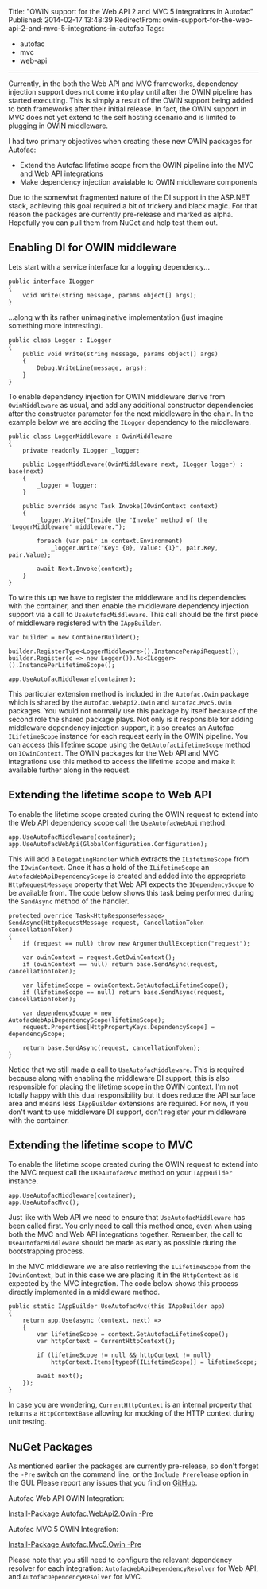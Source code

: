 Title: "OWIN support for the Web API 2 and MVC 5 integrations in Autofac"
Published: 2014-02-17 13:48:39
RedirectFrom: owin-support-for-the-web-api-2-and-mvc-5-integrations-in-autofac
Tags:
  - autofac
  - mvc
  - web-api
---
Currently, in the both the Web API and MVC frameworks, dependency injection support does not come into play until after the OWIN pipeline has started executing. This is simply a result of the OWIN support being added to both frameworks after their initial release. In fact, the OWIN support in MVC does not yet extend to the self hosting scenario and is limited to plugging in OWIN middleware.

I had two primary objectives when creating these new OWIN packages for Autofac:

 - Extend the Autofac lifetime scope from the OWIN pipeline into the MVC and Web API integrations
 - Make dependency injection avaialable to OWIN middleware components

Due to the somewhat fragmented nature of the DI support in the ASP.NET stack, achieving this goal required a bit of trickery and black magic. For that reason the packages are currently pre-release and marked as alpha. Hopefully you can pull them from NuGet and help test them out.
 
## Enabling DI for OWIN middleware

Lets start with a service interface for a logging dependency...

    public interface ILogger
    {
        void Write(string message, params object[] args);
    }
    
...along with its rather unimaginative implementation (just imagine something more interesting).

    public class Logger : ILogger
    {
        public void Write(string message, params object[] args)
        {
            Debug.WriteLine(message, args);
        }
    }

To enable dependency injection for OWIN middleware derive from `OwinMiddleware` as usual, and add any additional constructor dependencies after the constructor parameter for the next middleware in the chain. In the example below we are adding the `ILogger` dependency to the middleware.

    public class LoggerMiddleware : OwinMiddleware
    {
        private readonly ILogger _logger;

        public LoggerMiddleware(OwinMiddleware next, ILogger logger) : base(next)
        {
            _logger = logger;
        }

        public override async Task Invoke(IOwinContext context)
        {
            _logger.Write("Inside the 'Invoke' method of the 'LoggerMiddleware' middleware.");

            foreach (var pair in context.Environment)
                _logger.Write("Key: {0}, Value: {1}", pair.Key, pair.Value);

            await Next.Invoke(context);
        }
    }
    
To wire this up we have to register the middleware and its dependencies with the container, and then enable the middleware dependency injection support via a call to `UseAutofacMiddleware`. This call should be the first piece of middleware registered with the `IAppBuilder`.

    var builder = new ContainerBuilder();

    builder.RegisterType<LoggerMiddleware>().InstancePerApiRequest();
    builder.Register(c => new Logger()).As<ILogger>().InstancePerLifetimeScope();

    app.UseAutofacMiddleware(container);
    
This particular extension method is included in the `Autofac.Owin` package which is shared by the `Autofac.WebApi2.Owin` and `Autofac.Mvc5.Owin` packages. You would not normally use this package by itself because of the second role the shared package plays. Not only is it responsible for adding middleware dependency injection support, it also creates an Autofac `ILifetimeScope` instance for each request early in the OWIN pipeline. You can access this lifetime scope using the `GetAutofacLifetimeScope` method on `IOwinContext`. The OWIN packages for the Web API and MVC integrations use this method to access the lifetime scope and make it available further along in the request.

## Extending the lifetime scope to Web API

To enable the lifetime scope created during the OWIN request to extend into the Web API dependency scope call the `UseAutofacWebApi` method.

    app.UseAutofacMiddleware(container);
    app.UseAutofacWebApi(GlobalConfiguration.Configuration);
    
This will add a `DelegatingHandler` which extracts the `ILifetimeScope` from the `IOwinContext`. Once it has a hold of the `ILifetimeScope` an `AutofacWebApiDependencyScope` is created and added into the appropriate `HttpRequestMessage` property that Web API expects the `IDependencyScope` to be available from. The code below shows this task being performed during the `SendAsync` method of the handler.

    protected override Task<HttpResponseMessage> SendAsync(HttpRequestMessage request, CancellationToken cancellationToken)
    {
        if (request == null) throw new ArgumentNullException("request");

        var owinContext = request.GetOwinContext();
        if (owinContext == null) return base.SendAsync(request, cancellationToken);

        var lifetimeScope = owinContext.GetAutofacLifetimeScope();
        if (lifetimeScope == null) return base.SendAsync(request, cancellationToken);

        var dependencyScope = new AutofacWebApiDependencyScope(lifetimeScope);
        request.Properties[HttpPropertyKeys.DependencyScope] = dependencyScope;

        return base.SendAsync(request, cancellationToken);
    }
    
Notice that we still made a call to `UseAutofacMiddleware`. This is required because along with enabling the middleware DI support, this is also responsible for placing the lifetime scope in the OWIN context. I'm not totally happy with this dual responsibility but it does reduce the API surface area and means less `IAppBuilder` extensions are required. For now, if you don't want to use middleware DI support, don't register your middleware with the container.

## Extending the lifetime scope to MVC

To enable the lifetime scope created during the OWIN request to extend into the MVC request call the `UseAutofacMvc` method on your `IAppBuilder` instance.

    app.UseAutofacMiddleware(container);
    app.UseAutofacMvc();
    
Just like with Web API we need to ensure that `UseAutofacMiddleware` has been called first. You only need to call this method once, even when using both the MVC and Web API integrations together. Remember, the call to `UseAutofacMiddleware` should be made as early as possible during the bootstrapping process.

In the MVC middleware we are also retrieving the `ILifetimeScope` from the `IOwinContext`, but in this case we are placing it in the `HttpContext` as is expected by the MVC integration. The code below shows this process directly implemented in a middleware method.

    public static IAppBuilder UseAutofacMvc(this IAppBuilder app)
    {
        return app.Use(async (context, next) =>
        {
            var lifetimeScope = context.GetAutofacLifetimeScope();
            var httpContext = CurrentHttpContext();

            if (lifetimeScope != null && httpContext != null)
                httpContext.Items[typeof(ILifetimeScope)] = lifetimeScope;

            await next();
        });
    }
    
In case you are wondering, `CurrentHttpContext` is an internal property that returns a `HttpContextBase` allowing for mocking of the HTTP context during unit testing.

NuGet Packages
--------------

As mentioned earlier the packages are currently pre-release, so don't forget the `-Pre` switch on the command line, or the `Include Prerelease` option in the GUI. Please report any issues that you find on [GitHub](https://github.com/autofac/Autofac/issues).

Autofac Web API OWIN Integration:

[Install-Package Autofac.WebApi2.Owin -Pre](https://www.nuget.org/packages/Autofac.WebApi2.Owin/)

Autofac MVC 5 OWIN Integration:

[Install-Package Autofac.Mvc5.Owin -Pre](https://www.nuget.org/packages/Autofac.Mvc5.Owin/)

Please note that you still need to configure the relevant dependency resolver for each integration: `AutofacWebApiDependencyResolver` for Web API, and `AutofacDependencyResolver` for MVC.

